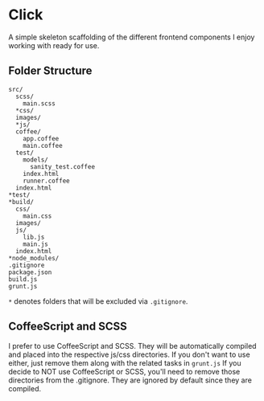 # Click
A simple skeleton scaffolding of the different frontend components I enjoy working with ready for use.

## Folder Structure
    src/
      scss/
        main.scss
      *css/
      images/
      *js/
      coffee/
        app.coffee
        main.coffee
      test/
        models/
          sanity_test.coffee
        index.html
        runner.coffee
      index.html
    *test/
    *build/
      css/
        main.css
      images/
      js/
        lib.js
        main.js
      index.html
    *node_modules/
    .gitignore
    package.json
    build.js
    grunt.js

`*` denotes folders that will be excluded via `.gitignore`.

## CoffeeScript and SCSS
I prefer to use CoffeeScript and SCSS. They will be automatically compiled and placed into the respective js/css directories. If you don't want to use either, just remove them along with the related tasks in `grunt.js`
If you decide to NOT use CoffeeScript or SCSS, you'll need to remove those directories from the .gitignore. They are ignored by default since they are compiled.

